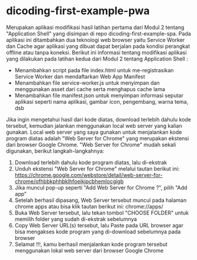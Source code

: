 # dicoding-first-example-pwa
Merupakan aplikasi modifikasi hasil latihan pertama dari Modul 2 tentang "Application Shell" yang disimpan di repo dicoding-first-example-spa.
Pada aplikasi ini ditambahkan dua teknologi web browser yaitu Service Worker dan Cache agar aplikasi yang dibuat dapat berjalan pada kondisi perangkat offline atau tanpa koneksi.
Berikut ini informasi tentang modifikasi aplikasi yang dilakukan pada latihan kedua dari Modul 2 tentang Application Shell :
  - Menambahkan script pada file index.html untuk me-registrasikan Service Worker dan mendaftarkan Web App Manifest
  - Menambahkan file service-worker.js untuk menyimpan dan menggunakan asset dari cache serta menghapus cache lama 
  - Menambahkan file manifest.json untuk menyimpan informasi seputar aplikasi seperti nama aplikasi, gambar icon, pengembang, warna tema, dsb

Jika ingin mengetahui hasil dari kode diatas, download terlebih dahulu kode tersebut, kemudian jalankan menggunakan local web server yang kalian gunakan.
Local web server yang saya gunakan untuk menjalankan kode program diatas adalah "Web Server for Chrome" yang merupakan ekstensi dari browser Google Chrome.
"Web Server for Chrome" mudah sekali digunakan, berikut langkah-langkahnya:
  1. Download terlebih dahulu kode program diatas, lalu di-ekstrak
  2. Unduh ekstensi "Web Server for Chrome" melalui tautan berikut ini: https://chrome.google.com/webstore/detail/web-server-for-chrome/ofhbbkphhbklhfoeikjpcbhemlocgigb 
  3. Jika muncul pop-up seperti "Add Web Server for Chrome ?", pilih "Add app"
  4. Setelah berhasil dipasang, Web Server tersebut muncul pada halaman chrome apps atau bisa klik tautan berikut ini: chrome://apps/
  5. Buka Web Server tersebut, lalu tekan tombol "CHOOSE FOLDER" untuk memilih folder yang sudah di-ekstrak sebelumnya
  6. Copy Web Server URL(s) tersebut, lalu Paste pada URL browser agar bisa mengakses kode program yang di-download sebelumnya pada browser 
  7. Selamat !!!, kamu berhasil menjalankan kode program tersebut menggunakan lokal web server dari browser Google Chrome
